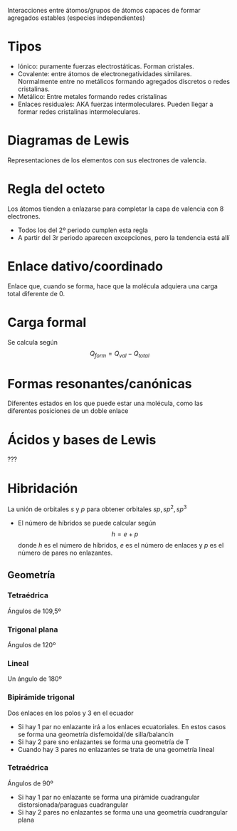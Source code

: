 Interacciones entre átomos/grupos de átomos capaces de formar agregados estables (especies independientes)
# Tipos
- Iónico: puramente fuerzas electrostáticas. Forman cristales.
- Covalente: entre átomos de electronegatividades similares. Normalmente entre no metálicos formando agregados discretos o redes cristalinas.
- Metálico: Entre metales formando redes cristalinas
- Enlaces residuales: AKA fuerzas intermoleculares. Pueden llegar a formar redes cristalinas intermoleculares.
# Diagramas de Lewis
Representaciones de los elementos con sus electrones de valencia.

# Regla del octeto
Los átomos tienden a enlazarse para completar la capa de valencia con 8 electrones.
- Todos los del 2º periodo cumplen esta regla
- A partir del 3r periodo aparecen excepciones, pero la tendencia está allí

# Enlace dativo/coordinado
Enlace que, cuando se forma, hace que la molécula adquiera una carga total diferente de 0.
# Carga formal
Se calcula según $$Q_{form}=Q_{val}-Q_{total}$$
# Formas resonantes/canónicas
Diferentes estados en los que puede estar una molécula, como las diferentes posiciones de un doble enlace
# Ácidos y bases de Lewis
???
# Hibridación
La unión de orbitales $s$ y $p$ para obtener orbitales $sp,sp^{2},sp^{3}$

- El número de híbridos se puede calcular según $$h=e+p$$ donde $h$ es el número de híbridos, $e$ es el número de enlaces y $p$ es el número de pares no enlazantes.
## Geometría
### Tetraédrica
Ángulos de 109,5º
### Trigonal plana
Ángulos de 120º
### Lineal
Un ángulo de 180º
### Bipirámide trigonal
Dos enlaces en los polos y 3 en el ecuador

- Si hay 1 par no enlazante irá  a los enlaces ecuatoriales. En estos casos se forma una geometría disfemoidal/de silla/balancín
- Si hay 2 pare sno enlazantes se forma una geometría de T
- Cuando hay 3 pares no enlazantes se trata de una geometría lineal
### Tetraédrica
Ángulos de 90º

- Si hay 1 par no enlazante se forma una pirámide cuadrangular distorsionada/paraguas cuadrangular
- Si hay 2 pares no enlazantes se forma una una geometría cuadrangular plana